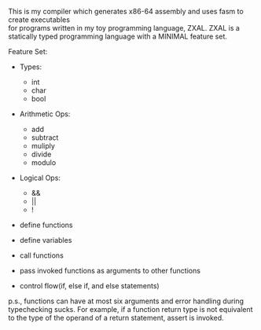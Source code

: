 This is my compiler which generates x86-64 assembly and uses fasm to create executables  
for programs written in my toy programming language, ZXAL.
ZXAL is a statically typed programming language with a MINIMAL feature set.

Feature Set:
- Types:
  - int
  - char
  - bool

- Arithmetic Ops:
  - add
  - subtract
  - muliply
  - divide 
  - modulo
  
- Logical Ops:
  - &&
  - ||
  - !

- define functions
- define variables
- call functions
- pass invoked functions as arguments to other functions 
- control flow(if, else if, and else statements)  
 
p.s., functions can have at most six arguments and error handling during typechecking sucks.
For example, if a function return type is not equivalent to the type of the operand of a return statement, assert is invoked.
